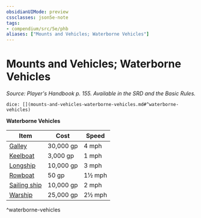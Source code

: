 ```yaml
---
obsidianUIMode: preview
cssclasses: json5e-note
tags:
- compendium/src/5e/phb
aliases: ["Mounts and Vehicles; Waterborne Vehicles"]
---
```

# Mounts and Vehicles; Waterborne Vehicles
*Source: Player's Handbook p. 155. Available in the SRD and the Basic Rules.* 

`dice: [](mounts-and-vehicles-waterborne-vehicles.md#^waterborne-vehicles)`

**Waterborne Vehicles**

| Item | Cost | Speed |
|------|------|-------|
| [Galley](/3-Mechanics/CLI/items/galley.md) | 30,000 gp | 4 mph |
| [Keelboat](/3-Mechanics/CLI/items/keelboat.md) | 3,000 gp | 1 mph |
| [Longship](/3-Mechanics/CLI/items/longship.md) | 10,000 gp | 3 mph |
| [Rowboat](/3-Mechanics/CLI/items/rowboat.md) | 50 gp | 1½ mph |
| [Sailing ship](/3-Mechanics/CLI/items/sailing-ship.md) | 10,000 gp | 2 mph |
| [Warship](/3-Mechanics/CLI/items/warship.md) | 25,000 gp | 2½ mph |
^waterborne-vehicles